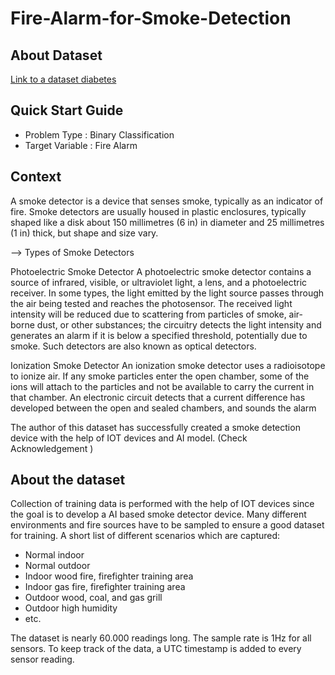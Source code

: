 # Fire-Alarm-for-Smoke-Detection
## About Dataset
[Link to a dataset diabetes](https://www.kaggle.com/datasets/deepcontractor/smoke-detection-dataset)

## Quick Start Guide

* Problem Type : Binary Classification
* Target Variable : Fire Alarm

## Context
A smoke detector is a device that senses smoke, typically as an indicator of fire. Smoke detectors are usually housed in plastic enclosures, typically shaped like a disk about 150 millimetres (6 in) in diameter and 25 millimetres (1 in) thick, but shape and size vary.

--> Types of Smoke Detectors

Photoelectric Smoke Detector
A photoelectric smoke detector contains a source of infrared, visible, or ultraviolet light, a lens, and a photoelectric receiver. In some types, the light emitted by the light source passes through the air being tested and reaches the photosensor. The received light intensity will be reduced due to scattering from particles of smoke, air-borne dust, or other substances; the circuitry detects the light intensity and generates an alarm if it is below a specified threshold, potentially due to smoke. Such detectors are also known as optical detectors.

Ionization Smoke Detector
An ionization smoke detector uses a radioisotope to ionize air. If any smoke particles enter the open chamber, some of the ions will attach to the particles and not be available to carry the current in that chamber. An electronic circuit detects that a current difference has developed between the open and sealed chambers, and sounds the alarm

The author of this dataset has successfully created a smoke detection device with the help of IOT devices and AI model. (Check Acknowledgement )

## About the dataset
Collection of training data is performed with the help of IOT devices since the goal is to develop a AI based smoke detector device.
Many different environments and fire sources have to be sampled to ensure a good dataset for training. A short list of different scenarios which are captured:

* Normal indoor
* Normal outdoor
* Indoor wood fire, firefighter training area
* Indoor gas fire, firefighter training area
* Outdoor wood, coal, and gas grill
* Outdoor high humidity
* etc.

The dataset is nearly 60.000 readings long. The sample rate is 1Hz for all sensors. To keep track of the data, a UTC timestamp is added to every sensor reading.
